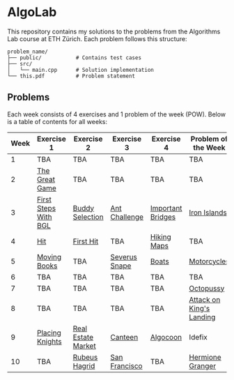 # AlgoLab
This repository contains my solutions to the problems from the Algorithms Lab course at ETH Zürich. Each problem follows this structure:

```
problem_name/
├── public/           # Contains test cases
├── src/
│   └── main.cpp      # Solution implementation
└── this.pdf          # Problem statement
```

## Problems

Each week consists of 4 exercises and 1 problem of the week (POW). Below is a table of contents for all weeks:

| Week | Exercise 1 | Exercise 2 | Exercise 3 | Exercise 4 | Problem of the Week |
|------|------------|------------|------------|------------|---------------------|
| 1 | TBA | TBA | TBA | TBA | TBA |
| 2 | [The Great Game](week02/the_great_game) | TBA | TBA | TBA | TBA |
| 3 | [First Steps With BGL](week03/first_steps_with_bgl) | [Buddy Selection](week03/buddy_selection) | [Ant Challenge](week03/ant_challenge) | [Important Bridges](week03/important_bridges) | [Iron Islands](week03/iron_islands) |
| 4 | [Hit](week04/hit) | [First Hit](week04/first_hit) | TBA | [Hiking Maps](week04/hiking_maps) | TBA |
| 5 | [Moving Books](week05/moving_books) | TBA | [Severus Snape](week05/severus_snape) | [Boats](week05/boats) | [Motorcycles](week05/motorcycles) |
| 6 | TBA | TBA | TBA | TBA | TBA |
| 7 | TBA | TBA | TBA | TBA | [Octopussy](week07/octopussy/) |
| 8 | TBA | TBA | TBA | TBA | [Attack on King's Landing](week08/attack_on_kings_landing) |
| 9| [Placing Knights](week09/placing_knights) | [Real Estate Market](week09/real_estate) | [Canteen](week09/canteen) | [Algocoon](week09/algocoon/) | Idefix |
| 10 | TBA | [Rubeus Hagrid](week10/rubeus_hagrid/) | [San Francisco](week10/san_francisco/) | TBA | [Hermione Granger](week10/hermione_granger)  |

